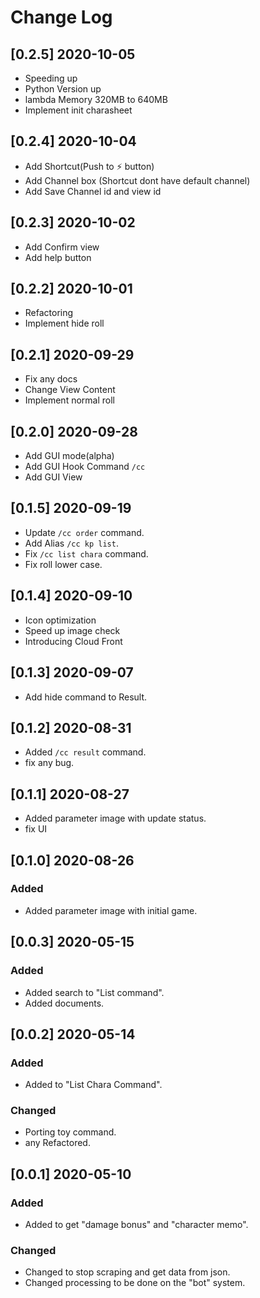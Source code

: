 # Change Log

## [0.2.5] 2020-10-05
- Speeding up
- Python Version up
- lambda Memory 320MB to 640MB
- Implement init charasheet

## [0.2.4] 2020-10-04
- Add Shortcut(Push to ⚡ button)
- Add Channel box (Shortcut dont have default channel)
- Add Save Channel id and view id

## [0.2.3] 2020-10-02
- Add Confirm view
- Add help button

## [0.2.2] 2020-10-01
- Refactoring
- Implement hide roll

## [0.2.1] 2020-09-29
- Fix any docs
- Change View Content
- Implement normal roll

## [0.2.0] 2020-09-28

- Add GUI mode(alpha)
- Add GUI Hook Command `/cc`
- Add GUI View

## [0.1.5] 2020-09-19

- Update `/cc order` command.
- Add Alias `/cc kp list`.
- Fix `/cc list chara` command.
- Fix roll lower case.

## [0.1.4] 2020-09-10

- Icon optimization
- Speed ​​up image check
- Introducing Cloud Front

## [0.1.3] 2020-09-07

- Add hide command to Result.

## [0.1.2] 2020-08-31

- Added `/cc result` command.
- fix any bug.

## [0.1.1] 2020-08-27

- Added parameter image with update status.
- fix UI

## [0.1.0] 2020-08-26

### Added

- Added parameter image with initial game.

## [0.0.3] 2020-05-15

### Added

- Added search to "List command".
- Added documents.

## [0.0.2] 2020-05-14

### Added

- Added to "List Chara Command".

### Changed

- Porting toy command.
- any Refactored.


## [0.0.1] 2020-05-10

### Added

- Added to get "damage bonus" and "character memo".

### Changed

- Changed to stop scraping and get data from json.
- Changed processing to be done on the "bot" system.
